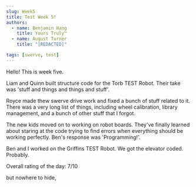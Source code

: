 ```yaml
---
slug: Week5
title: Test Week 5!
authors:
  - name: Benjamin Hang
    title: Yours Truly™
  - name: August Turner
    title: "[REDACTED]"

tags: [swerve, test]
---
```



Hello! This is week five. 

Liam and Quinn built structure code for the Torb TEST Robot. Their take was 'stuff and things and things and stuff'.

Royce made thew swerve drive work and fixed a bunch of stuff related to it. There was a very long list of things, including wheel calibration, library management, and a bunch of other stuff that I forgot.

The new kids moved on to working on robot boards. They've finally learned about staring at the code trying to find errors when everything should be working perfectly. Ben's response was 'Programming!'.

Ben and I worked on the Griffins TEST Robot. We got the elevator coded. Probably.

Overall rating of the day: 7/10

but nowhere to hide,